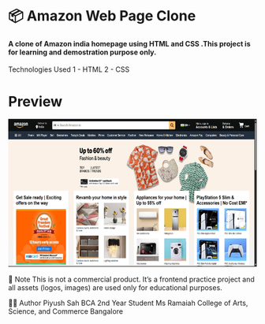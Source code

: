 # 📦 Amazon Web Page Clone

<h4> A clone of Amazon india homepage using HTML and CSS .This project is for learning and demostration purpose only.</h4>

Technologies Used
1 - HTML
2 - CSS

# Preview
<img src="./Preview-image.png" style="height: 300px;">

📌 Note
This is not a commercial product. It’s a frontend practice project and all assets (logos, images) are used only for educational purposes.

🙋‍♂️ Author
Piyush Sah
BCA 2nd Year Student
Ms Ramaiah College of Arts, Science, and Commerce 
Bangalore
